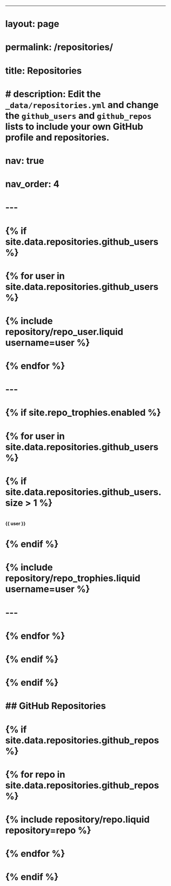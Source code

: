 ---
# layout: page
# permalink: /repositories/
# title: Repositories
# # description: Edit the `_data/repositories.yml` and change the `github_users` and `github_repos` lists to include your own GitHub profile and repositories.
# nav: true
# nav_order: 4
# ---

# <!-- ## GitHub users -->

# {% if site.data.repositories.github_users %}

# <div class="repositories d-flex flex-wrap flex-md-row flex-column justify-content-between align-items-center">
#   {% for user in site.data.repositories.github_users %}
#     {% include repository/repo_user.liquid username=user %}
#   {% endfor %}
# </div>

# ---

# {% if site.repo_trophies.enabled %}
# {% for user in site.data.repositories.github_users %}
# {% if site.data.repositories.github_users.size > 1 %}

#   <h4>{{ user }}</h4>
#   {% endif %}
#   <div class="repositories d-flex flex-wrap flex-md-row flex-column justify-content-between align-items-center">
#   {% include repository/repo_trophies.liquid username=user %}
#   </div>

# ---

# {% endfor %}
# {% endif %}
# {% endif %}

# ## GitHub Repositories

# {% if site.data.repositories.github_repos %}

# <div class="repositories d-flex flex-wrap flex-md-row flex-column justify-content-between align-items-center">
#   {% for repo in site.data.repositories.github_repos %}
#     {% include repository/repo.liquid repository=repo %}
#   {% endfor %}
# </div>
# {% endif %}
